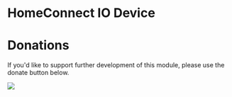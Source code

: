 # HomeConnect IO Device

# Donations
If you'd like to support further development of this module, please use the donate button below.

<a href="https://www.paypal.com/cgi-bin/webscr?cmd=_s-xclick&hosted_button_id=BX5U7SSQZDZFU" target="_blank"><img src="https://www.paypal.com/en_US/i/btn/btn_donate_LG.gif" border="0" /></a>
